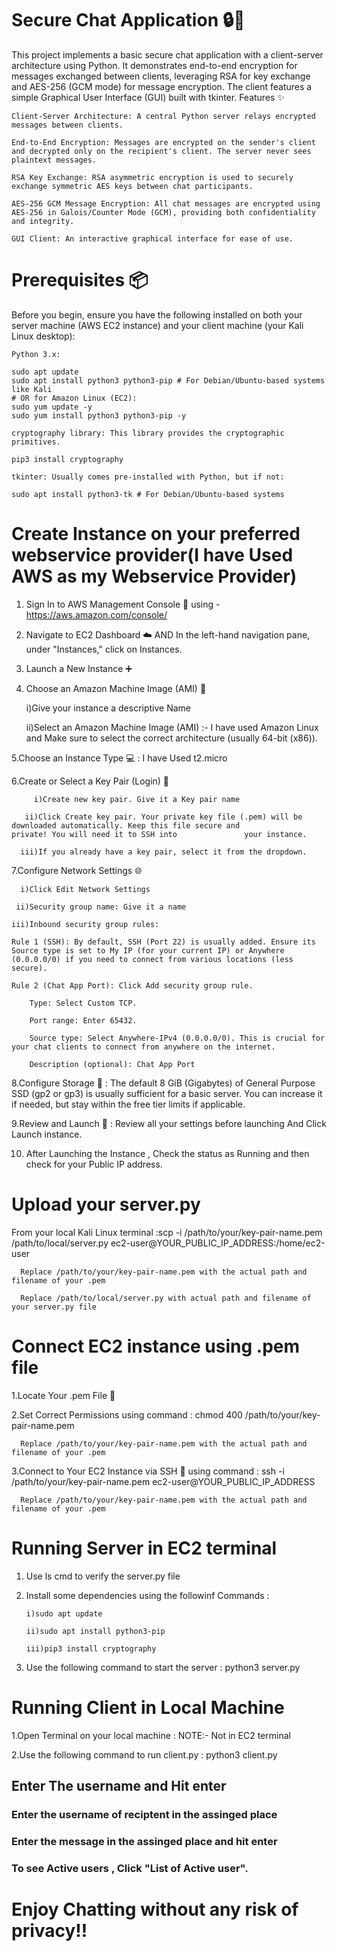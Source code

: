 # Secure Chat Application 🔒💬

This project implements a basic secure chat application with a client-server architecture using Python. It demonstrates end-to-end encryption for messages exchanged between clients, leveraging RSA for key exchange and AES-256 (GCM mode) for message encryption. The client features a simple Graphical User Interface (GUI) built with tkinter.
Features ✨

    Client-Server Architecture: A central Python server relays encrypted messages between clients.

    End-to-End Encryption: Messages are encrypted on the sender's client and decrypted only on the recipient's client. The server never sees plaintext messages.

    RSA Key Exchange: RSA asymmetric encryption is used to securely exchange symmetric AES keys between chat participants.

    AES-256 GCM Message Encryption: All chat messages are encrypted using AES-256 in Galois/Counter Mode (GCM), providing both confidentiality and integrity.

    GUI Client: An interactive graphical interface for ease of use.

# Prerequisites 📦

Before you begin, ensure you have the following installed on both your server machine (AWS EC2 instance) and your client machine (your Kali Linux desktop):

    Python 3.x:

    sudo apt update
    sudo apt install python3 python3-pip # For Debian/Ubuntu-based systems like Kali
    # OR for Amazon Linux (EC2):
    sudo yum update -y
    sudo yum install python3 python3-pip -y

    cryptography library: This library provides the cryptographic primitives.

    pip3 install cryptography

    tkinter: Usually comes pre-installed with Python, but if not:

    sudo apt install python3-tk # For Debian/Ubuntu-based systems


# Create Instance on your preferred webservice provider(I have Used AWS as my Webservice Provider)

  1. Sign In to AWS Management Console 🚀 using -  https://aws.amazon.com/console/
    
  2. Navigate to EC2 Dashboard ☁️ AND In the left-hand navigation pane, under "Instances," click on Instances.
    
  3. Launch a New Instance ➕
     
  4. Choose an Amazon Machine Image (AMI) 🐧
     
      i)Give your instance a descriptive Name
     
     ii)Select an Amazon Machine Image (AMI) :- I have used Amazon Linux and Make sure to select the correct architecture (usually 64-bit (x86)).
     
  5.Choose an Instance Type 💻 : I have Used t2.micro
  
  6.Create or Select a Key Pair (Login) 🔑
  
         i)Create new key pair. Give it a Key pair name
        
       ii)Click Create key pair. Your private key file (.pem) will be downloaded automatically. Keep this file secure and            private! You will need it to SSH into               your instance.
       
      iii)If you already have a key pair, select it from the dropdown.
      
  7.Configure Network Settings 🌐
  
      i)Click Edit Network Settings
      
     ii)Security group name: Give it a name
     
    iii)Inbound security group rules:

    Rule 1 (SSH): By default, SSH (Port 22) is usually added. Ensure its Source type is set to My IP (for your current IP) or Anywhere (0.0.0.0/0) if you need to connect from various locations (less secure).

    Rule 2 (Chat App Port): Click Add security group rule.

        Type: Select Custom TCP.

        Port range: Enter 65432.

        Source type: Select Anywhere-IPv4 (0.0.0.0/0). This is crucial for your chat clients to connect from anywhere on the internet.

        Description (optional): Chat App Port
  8.Configure Storage 💾 : The default 8 GiB (Gigabytes) of General Purpose SSD (gp2 or gp3) is usually sufficient for a basic server. You can increase it if needed, but stay within the free tier limits if applicable.
  
  9.Review and Launch 🚀 : Review all your settings before launching And Click Launch instance.
  
 10. After Launching the Instance , Check the status as Running and then check for your Public IP address.

# Upload your server.py

From your local Kali Linux terminal :scp -i /path/to/your/key-pair-name.pem /path/to/local/server.py ec2-user@YOUR_PUBLIC_IP_ADDRESS:/home/ec2-user

      Replace /path/to/your/key-pair-name.pem with the actual path and filename of your .pem
      
      Replace /path/to/local/server.py with actual path and filename of your server.py file

# Connect EC2 instance using .pem file

  1.Locate Your .pem File 📂
  
  2.Set Correct Permissions using command : chmod 400 /path/to/your/key-pair-name.pem
  
      Replace /path/to/your/key-pair-name.pem with the actual path and filename of your .pem
      
  3.Connect to Your EC2 Instance via SSH 🚀 using command : ssh -i /path/to/your/key-pair-name.pem ec2-user@YOUR_PUBLIC_IP_ADDRESS
  
      Replace /path/to/your/key-pair-name.pem with the actual path and filename of your .pem

# Running Server in EC2 terminal

  1. Use ls cmd to verify the server.py file
    
  2. Install some dependencies using the followinf Commands :
     
         i)sudo apt update
     
         ii)sudo apt install python3-pip
     
         iii)pip3 install cryptography
     
  3. Use the following command to start the server : python3 server.py

# Running Client in Local Machine

  1.Open Terminal on your local machine  :  NOTE:- Not in EC2 terminal
  
  2.Use the following command to run client.py : python3 client.py

## Enter The username and Hit enter

### Enter the username of reciptent in the assinged place 

### Enter the message in the assinged place and hit enter

### To see Active users , Click "List of Active user".


# Enjoy Chatting without any risk of privacy!!
